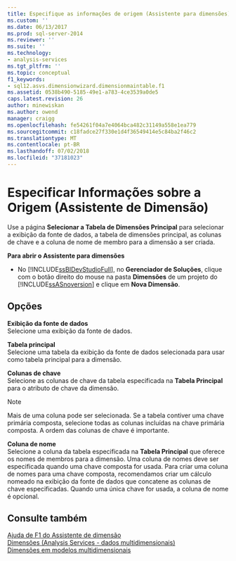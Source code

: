 ```yaml
---
title: Especifique as informações de origem (Assistente para dimensões) | Microsoft Docs
ms.custom: ''
ms.date: 06/13/2017
ms.prod: sql-server-2014
ms.reviewer: ''
ms.suite: ''
ms.technology:
- analysis-services
ms.tgt_pltfrm: ''
ms.topic: conceptual
f1_keywords:
- sql12.asvs.dimensionwizard.dimensionmaintable.f1
ms.assetid: 0538b490-5185-49e1-a783-4ce3539a0de5
caps.latest.revision: 26
author: minewiskan
ms.author: owend
manager: craigg
ms.openlocfilehash: fe54261f04a7e4064bca482c31149a558e1ea779
ms.sourcegitcommit: c18fadce27f330e1d4f36549414e5c84ba2f46c2
ms.translationtype: MT
ms.contentlocale: pt-BR
ms.lasthandoff: 07/02/2018
ms.locfileid: "37181023"
---
```

# <a name="specify-source-information-dimension-wizard"></a>Especificar Informações sobre a Origem (Assistente de Dimensão)
  Use a página **Selecionar a Tabela de Dimensões Principal** para selecionar a exibição da fonte de dados, a tabela de dimensões principal, as colunas de chave e a coluna de nome de membro para a dimensão a ser criada.  
  
 **Para abrir o Assistente para dimensões**  
  
-   No [!INCLUDE[ssBIDevStudioFull](../includes/ssbidevstudiofull-md.md)], no **Gerenciador de Soluções**, clique com o botão direito do mouse na pasta **Dimensões** de um projeto do [!INCLUDE[ssASnoversion](../includes/ssasnoversion-md.md)] e clique em **Nova Dimensão**.  
  
## <a name="options"></a>Opções  
 **Exibição da fonte de dados**  
 Selecione uma exibição da fonte de dados.  
  
 **Tabela principal**  
 Selecione uma tabela da exibição da fonte de dados selecionada para usar como tabela principal para a dimensão.  
  
 **Colunas de chave**  
 Selecione as colunas de chave da tabela especificada na **Tabela Principal** para o atributo de chave da dimensão.  
  
> [!NOTE]  
>  Mais de uma coluna pode ser selecionada. Se a tabela contiver uma chave primária composta, selecione todas as colunas incluídas na chave primária composta. A ordem das colunas de chave é importante.  
  
 **Coluna de nome**  
 Selecione a coluna da tabela especificada na **Tabela Principal** que oferece os nomes de membros para a dimensão. Uma coluna de nomes deve ser especificada quando uma chave composta for usada. Para criar uma coluna de nomes para uma chave composta, recomendamos criar um cálculo nomeado na exibição da fonte de dados que concatene as colunas de chave especificadas. Quando uma única chave for usada, a coluna de nome é opcional.  
  
## <a name="see-also"></a>Consulte também  
 [Ajuda de F1 do Assistente de dimensão](dimension-wizard-f1-help.md)   
 [Dimensões &#40;Analysis Services - dados multidimensionais&#41;](multidimensional-models-olap-logical-dimension-objects/dimensions-analysis-services-multidimensional-data.md)   
 [Dimensões em modelos multidimensionais](multidimensional-models/dimensions-in-multidimensional-models.md)  
  
  
